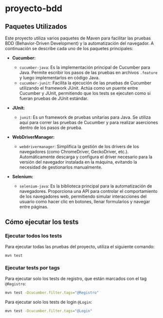 # proyecto-bdd

## Paquetes Utilizados

Este proyecto utiliza varios paquetes de Maven para facilitar las pruebas BDD (Behavior-Driven Development) y la automatización del navegador. A continuación se describe cada uno de los paquetes principales:

- **Cucumber:**
  - `cucumber-java`: Es la implementación principal de Cucumber para Java. Permite escribir los pasos de las pruebas en archivos `.feature` y luego implementarlos en código Java.
  - `cucumber-junit`: Facilita la ejecución de las pruebas de Cucumber utilizando el framework JUnit. Actúa como un puente entre Cucumber y JUnit, permitiendo que los tests se ejecuten como si fueran pruebas de JUnit estándar.

- **JUnit:**
  - `junit`: Es un framework de pruebas unitarias para Java. Se utiliza aquí para correr las pruebas de Cucumber y para realizar aserciones dentro de los pasos de prueba.

- **WebDriverManager:**
  - `webdrivermanager`: Simplifica la gestión de los drivers de los navegadores (como ChromeDriver, GeckoDriver, etc.). Automáticamente descarga y configura el driver necesario para la versión del navegador instalada en la máquina, evitando la necesidad de gestionarlos manualmente.

- **Selenium:**
  - `selenium-java`: Es la biblioteca principal para la automatización de navegadores. Proporciona una API para controlar el comportamiento de los navegadores web, permitiendo simular interacciones del usuario como hacer clic en botones, llenar formularios y navegar entre páginas.

## Cómo ejecutar los tests

### Ejecutar todos los tests

Para ejecutar todas las pruebas del proyecto, utiliza el siguiente comando:

```bash
mvn test
```

### Ejecutar tests por tags

Para ejecutar solo los tests de registro, que están marcados con el tag `@Registro`:

```bash
mvn test -Dcucumber.filter.tags="@Registro"
```

Para ejecutar solo los tests de login `@Login`:

```bash
mvn test -Dcucumber.filter.tags="@Login"
```
